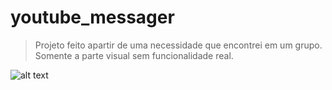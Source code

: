 # youtube_messager


> Projeto feito apartir de uma necessidade que encontrei em um grupo. 
<br>Somente a parte visual sem funcionalidade real.

![alt text][tela-inicial]

[tela-inicial]:https://media.giphy.com/media/RGXMNg07fxplXXIokF/giphy.gif "Tela Inicial"


